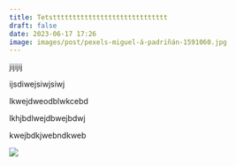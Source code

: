 ```yaml
---
title: Tetsttttttttttttttttttttttttttttt
draft: false
date: 2023-06-17 17:26
image: images/post/pexels-miguel-á-padriñán-1591060.jpg
---
```

j﻿ijijij

i﻿jsdiwejsiwjsiwj

l﻿kwejdweodblwkcebd

l﻿khjbdlwejdbwejbdwj

k﻿wejbdkjwebndkweb

![](images/post/post-3.jpg)